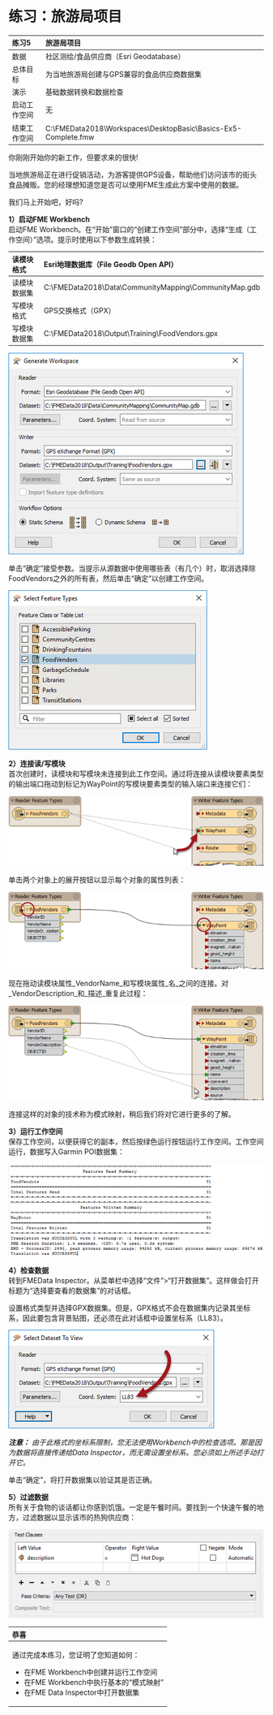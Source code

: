 # 练习：旅游局项目

|  练习5 |  旅游局项目 |
| :--- | :--- |
| 数据 | 社区测绘/食品供应商（Esri Geodatabase） |
| 总体目标 | 为当地旅游局创建与GPS兼容的食品供应商数据集 |
| 演示 | 基础数据转换和数据检查 |
| 启动工作空间 | 无 |
| 结束工作空间 | C:\FMEData2018\Workspaces\DesktopBasic\Basics-Ex5-Complete.fmw |

你刚刚开始你的新工作，但要求来的很快!

当地旅游局正在进行促销活动，为游客提供GPS设备，帮助他们访问该市的街头食品摊贩。您的经理想知道您是否可以使用FME生成此方案中使用的数据。

我们马上开始吧，好吗?

  
**1）启动FME Workbench**  
启动FME Workbench。在“开始”窗口的“创建工作空间”部分中，选择“生成（工作空间）”选项。提示时使用以下参数生成转换：

| 读模块格式 | Esri地理数据库（File Geodb Open API） |
| :--- | :--- |
| 读模块数据集 | C:\FMEData2018\Data\CommunityMapping\CommunityMap.gdb |
| 写模块格式 | GPS交换格式（GPX） |
| 写模块数据集 | C:\FMEData2018\Output\Training\FoodVendors.gpx |

[![](../../.gitbook/assets/img1.232.ex5.generateworkspacedialog.png)](https://github.com/safesoftware/FMETraining/blob/Desktop-Basic-2018/DesktopBasic1Basics/Images/Img1.232.Ex5.GenerateWorkspaceDialog.png)

单击“确定”接受参数。当提示从源数据中使用哪些表（有几个）时，取消选择除FoodVendors之外的所有表，然后单击“确定”以创建工作空间。

[![](../../.gitbook/assets/img1.233.ex5.selectftdialog.png)](https://github.com/safesoftware/FMETraining/blob/Desktop-Basic-2018/DesktopBasic1Basics/Images/Img1.233.Ex5.SelectFTDialog.png)

  
**2）连接读/写模块**  
首次创建时，读模块和写模块未连接到此工作空间。通过将连接从读模块要素类型的输出端口拖动到标记为WayPoint的写模块要素类型的输入端口来连接它们：

[![](../../.gitbook/assets/img1.234.ex5.joinfeaturetypes.png)](https://github.com/safesoftware/FMETraining/blob/Desktop-Basic-2018/DesktopBasic1Basics/Images/Img1.234.Ex5.JoinFeatureTypes.png)

单击两个对象上的展开按钮以显示每个对象的属性列表：

[![](../../.gitbook/assets/img1.235.ex5.exposeattributes.png)](https://github.com/safesoftware/FMETraining/blob/Desktop-Basic-2018/DesktopBasic1Basics/Images/Img1.235.Ex5.ExposeAttributes.png)

现在拖动读模块属性_VendorName_和写模块属性_名_之间的连接。对_VendorDescription_和_描述_重复此过程：

[![](../../.gitbook/assets/img1.236.ex5.joinattributes.png)](https://github.com/safesoftware/FMETraining/blob/Desktop-Basic-2018/DesktopBasic1Basics/Images/Img1.236.Ex5.JoinAttributes.png)

连接这样的对象的技术称为模式映射，稍后我们将对它进行更多的了解。

  
**3）运行工作空间**  
保存工作空间，以便获得它的副本，然后按绿色运行按钮运行工作空间。工作空间运行，数据写入Garmin POI数据集：

[![](../../.gitbook/assets/img1.237.ex5.logwindow.png)](https://github.com/safesoftware/FMETraining/blob/Desktop-Basic-2018/DesktopBasic1Basics/Images/Img1.237.Ex5.LogWindow.png)

  
**4）检查数据**  
转到FMEData Inspector。从菜单栏中选择“文件”&gt;“打开数据集”。这样做会打开标题为“选择要查看的数据集”的对话框。

设置格式类型并选择GPX数据集。但是，GPX格式不会在数据集内记录其坐标系，因此要包含背景贴图，还必须在此对话框中设置坐标系（LL83）。

[![](../../.gitbook/assets/img1.238.ex5.disetcoordsys.png)](https://github.com/safesoftware/FMETraining/blob/Desktop-Basic-2018/DesktopBasic1Basics/Images/Img1.238.Ex5.DISetCoordSys.png)

_**注意：**_ _由于此格式的坐标系限制，您无法使用Workbench中的检查选项。那是因为数据将直接传递给Data Inspector，而无需设置坐标系。您必须如上所述手动打开它。_

单击“确定”，将打开数据集以验证其是否正确。

  
**5）过滤数据**  
所有关于食物的谈话都让你感到饥饿。一定是午餐时间。要找到一个快速午餐的地方，过滤数据以显示该市的热狗供应商：

[![](../../.gitbook/assets/img1.239.ex5.filterhotdogsindatainspector.png)](https://github.com/safesoftware/FMETraining/blob/Desktop-Basic-2018/DesktopBasic1Basics/Images/Img1.239.Ex5.FilterHotDogsInDataInspector.png)

<table>
  <thead>
    <tr>
      <th style="text-align:left">恭喜</th>
    </tr>
  </thead>
  <tbody>
    <tr>
      <td style="text-align:left">
        <p>通过完成本练习，您证明了您知道如何：
          <br />
        </p>
        <ul>
          <li>在FME Workbench中创建并运行工作空间</li>
          <li>在FME Workbench中执行基本的“模式映射”</li>
          <li>在FME Data Inspector中打开数据集</li>
        </ul>
      </td>
    </tr>
  </tbody>
</table>